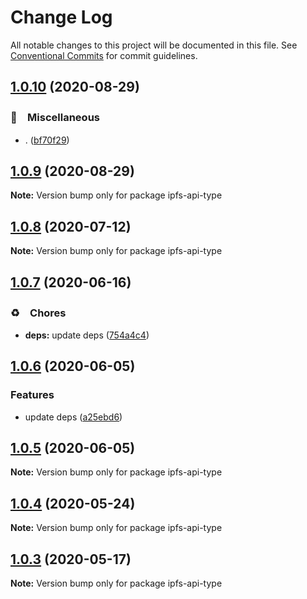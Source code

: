 # Change Log

All notable changes to this project will be documented in this file.
See [Conventional Commits](https://conventionalcommits.org) for commit guidelines.

## [1.0.10](https://github.com/bluelovers/ws-ipfs/compare/ipfs-api-type@1.0.9...ipfs-api-type@1.0.10) (2020-08-29)


### 🔖　Miscellaneous

* . ([bf70f29](https://github.com/bluelovers/ws-ipfs/commit/bf70f298426c11645d5343255656fa72e0cae844))





## [1.0.9](https://github.com/bluelovers/ws-ipfs/compare/ipfs-api-type@1.0.8...ipfs-api-type@1.0.9) (2020-08-29)

**Note:** Version bump only for package ipfs-api-type





## [1.0.8](https://github.com/bluelovers/ws-ipfs/compare/ipfs-api-type@1.0.7...ipfs-api-type@1.0.8) (2020-07-12)

**Note:** Version bump only for package ipfs-api-type





## [1.0.7](https://github.com/bluelovers/ws-ipfs/compare/ipfs-api-type@1.0.6...ipfs-api-type@1.0.7) (2020-06-16)


### ♻️　Chores

* **deps:**  update deps ([754a4c4](https://github.com/bluelovers/ws-ipfs/commit/754a4c4a714d3d256500b319473ce610f876b442))





## [1.0.6](https://github.com/bluelovers/ws-ipfs/compare/ipfs-api-type@1.0.5...ipfs-api-type@1.0.6) (2020-06-05)


### Features

* update deps ([a25ebd6](https://github.com/bluelovers/ws-ipfs/commit/a25ebd688ccfd54f164b3ff89cf6cdb2e7f6e478))





## [1.0.5](https://github.com/bluelovers/ws-ipfs/compare/ipfs-api-type@1.0.4...ipfs-api-type@1.0.5) (2020-06-05)

**Note:** Version bump only for package ipfs-api-type





## [1.0.4](https://github.com/bluelovers/ws-ipfs/compare/ipfs-api-type@1.0.3...ipfs-api-type@1.0.4) (2020-05-24)

**Note:** Version bump only for package ipfs-api-type





## [1.0.3](https://github.com/bluelovers/ws-ipfs/compare/ipfs-api-type@1.0.2...ipfs-api-type@1.0.3) (2020-05-17)

**Note:** Version bump only for package ipfs-api-type
